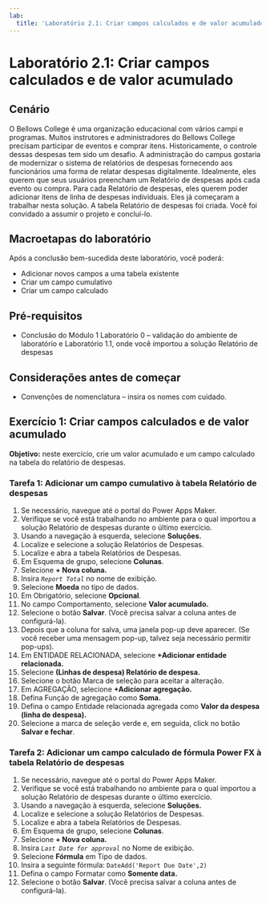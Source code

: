 ```yaml
---
lab:
  title: 'Laboratório 2.1: Criar campos calculados e de valor acumulado'
---
```


# Laboratório 2.1: Criar campos calculados e de valor acumulado 

## Cenário
O Bellows College é uma organização educacional com vários campi e programas. Muitos instrutores e administradores do Bellows College precisam participar de eventos e comprar itens. Historicamente, o controle dessas despesas tem sido um desafio.
A administração do campus gostaria de modernizar o sistema de relatórios de despesas fornecendo aos funcionários uma forma de relatar despesas digitalmente.
Idealmente, eles querem que seus usuários preencham um Relatório de despesas após cada evento ou compra. Para cada Relatório de despesas, eles querem poder adicionar itens de linha de despesas individuais. Eles já começaram a trabalhar nesta solução. A tabela Relatório de despesas foi criada. Você foi convidado a assumir o projeto e concluí-lo.

## Macroetapas do laboratório
Após a conclusão bem-sucedida deste laboratório, você poderá:
- Adicionar novos campos a uma tabela existente
- Criar um campo cumulativo
- Criar um campo calculado

## Pré-requisitos
- Conclusão do Módulo 1 Laboratório 0 – validação do ambiente de laboratório e Laboratório 1.1, onde você importou a solução Relatório de despesas

## Considerações antes de começar
- Convenções de nomenclatura – insira os nomes com cuidado.

## Exercício 1: Criar campos calculados e de valor acumulado
**Objetivo:** neste exercício, crie um valor acumulado e um campo calculado na tabela do relatório de despesas.

### Tarefa 1: Adicionar um campo cumulativo à tabela Relatório de despesas
1. Se necessário, navegue até o portal do Power Apps Maker.
2. Verifique se você está trabalhando no ambiente para o qual importou a solução Relatório de despesas durante o último exercício.
3. Usando a navegação à esquerda, selecione **Soluções.**
4. Localize e selecione a solução Relatórios de Despesas.
5. Localize e abra a tabela Relatórios de Despesas.
6. Em Esquema de grupo, selecione **Colunas**.
7. Selecione **+ Nova coluna.**
8. Insira *`Report Total`* no nome de exibição.
9. Selecione **Moeda** no tipo de dados.
10. Em Obrigatório, selecione **Opcional**.
11. No campo Comportamento, selecione **Valor acumulado.**
12. Selecione o botão **Salvar**. (Você precisa salvar a coluna antes de configurá-la).
13. Depois que a coluna for salva, uma janela pop-up deve aparecer. (Se você receber uma mensagem pop-up, talvez seja necessário permitir pop-ups).
14. Em ENTIDADE RELACIONADA, selecione **+Adicionar entidade relacionada.**
15. Selecione **(Linhas de despesa) Relatório de despesa.**
16. Selecione o botão Marca de seleção para aceitar a alteração.
17. Em AGREGAÇÃO, selecione **+Adicionar agregação.**
18. Defina Função de agregação como **Soma.**
19. Defina o campo Entidade relacionada agregada como **Valor da despesa (linha de despesa).**
20. Selecione a marca de seleção verde e, em seguida, click no botão **Salvar e fechar**.

### Tarefa 2: Adicionar um campo calculado de fórmula Power FX à tabela Relatório de despesas
1. Se necessário, navegue até o portal do Power Apps Maker.
2. Verifique se você está trabalhando no ambiente para o qual importou a solução Relatório de despesas durante o último exercício.
3. Usando a navegação à esquerda, selecione **Soluções.**
4. Localize e selecione a solução Relatórios de Despesas.
5. Localize e abra a tabela Relatórios de Despesas.
6. Em Esquema de grupo, selecione **Colunas**.
7. Selecione **+ Nova coluna.**
8. Insira *`Last Date for approval`* no Nome de exibição.
9. Selecione **Fórmula** em Tipo de dados.
10. Insira a seguinte fórmula: `DateAdd('Report Due Date',2)`
11. Defina o campo Formatar como **Somente data.**
12. Selecione o botão **Salvar**. (Você precisa salvar a coluna antes de configurá-la).
